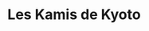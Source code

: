--- 
title: "Les Kamis de Kyoto"
publishdate: "2018-12-15T16:48:46+02:00"
src: "https://365manga.net/manga/les-kamis-de-kyoto"
image: "https://data.365manga.net/images/thumbnails/32815-les-kamis-de-kyoto.jpg"
description: " A story packed with the yet unnoticed charms of Kyoto, brought to you by a society of her public servants."
---